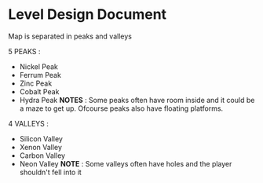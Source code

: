 # Level Design Document

Map is separated in peaks and valleys

5 PEAKS :
- Nickel Peak
- Ferrum Peak
- Zinc Peak
- Cobalt Peak
- Hydra Peak
**NOTES** : Some peaks often have room inside and it could be a maze to get up. Ofcourse peaks also have floating platforms.

4 VALLEYS :
- Silicon Valley
- Xenon Valley
- Carbon Valley
- Neon Valley
**NOTE** : Some valleys often have holes and the player shouldn't fell into it